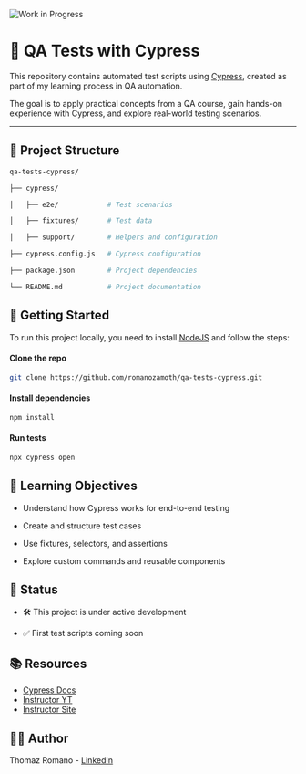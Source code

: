 ![Work in Progress](https://img.shields.io/badge/status-in--progress-orange)

# 🧪 QA Tests with Cypress

This repository contains automated test scripts using [Cypress](https://www.cypress.io/), created as part of my learning process in QA automation.


The goal is to apply practical concepts from a QA course, gain hands-on experience with Cypress, and explore real-world testing scenarios.


---


## 📁 Project Structure

<!--
⏳ Coming soon...
-->

```bash
qa-tests-cypress/

├── cypress/

│   ├── e2e/            # Test scenarios

│   ├── fixtures/       # Test data

│   ├── support/        # Helpers and configuration

├── cypress.config.js   # Cypress configuration

├── package.json        # Project dependencies

└── README.md           # Project documentation
```

## 🚀 Getting Started

To run this project locally, you need to install [NodeJS](https://nodejs.org/pt) and follow the steps:

#### Clone the repo

```bash
git clone https://github.com/romanozamoth/qa-tests-cypress.git
```

#### Install dependencies

```bash
npm install
```
#### Run tests

```bash
npx cypress open
```


## 📌 Learning Objectives

- Understand how Cypress works for end-to-end testing

- Create and structure test cases

- Use fixtures, selectors, and assertions

- Explore custom commands and reusable components



## 🚧 Status

- 🛠️ This project is under active development

- ✅ First test scripts coming soon



## 📚 Resources

- [Cypress Docs](https://docs.cypress.io/app/get-started/why-cypress)
- [Instructor YT](https://www.youtube.com/@QAzando)
- [Instructor Site](https://qazando.com.br/)


## 🧑‍💻 Author

Thomaz Romano - [LinkedIn](https://www.linkedin.com/in/thomaz-romano/)